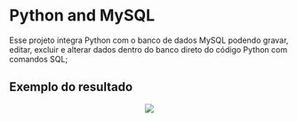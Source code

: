 
# Python and MySQL

Esse projeto integra Python com o banco de dados MySQL podendo gravar, editar, excluir e alterar dados dentro do banco direto do código Python com comandos SQL;

## Exemplo do resultado

<p align='center'>
  <img src='https://scontent-gru1-1.xx.fbcdn.net/v/t39.30808-6/311415813_154917783903774_1315932794537200568_n.jpg?_nc_cat=104&ccb=1-7&_nc_sid=730e14&_nc_ohc=STVEJl8cMlMAX_n-Mzz&_nc_ht=scontent-gru1-1.xx&oh=00_AT8ef-RU7f3rFBMMPyK1iIEGesIzJ7xYsUe2V9bKqH2W9A&oe=6350DB77'></img>
</p>

